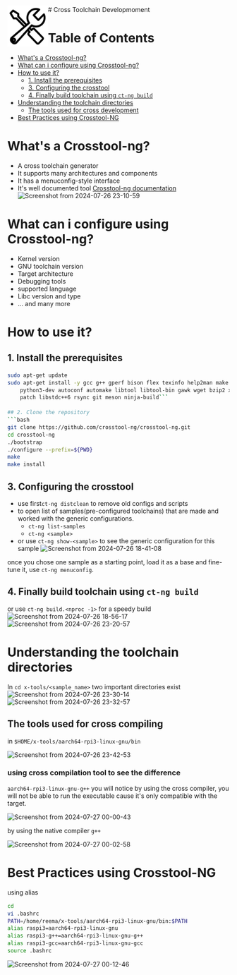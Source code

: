 <img src="../../images/wrench-line-svgrepo-com.svg" align="left" width="92">
# Cross Toolchain Developmoment

# Table of Contents

- [What's a Crosstool-ng?](#whats-a-crosstool-ng)
- [What can i configure using Crosstool-ng?](#what-can-i-configure-using-crosstool-ng)
- [How to use it?](#how-to-use-it)
	- [1. Install the prerequisites](#1-install-the-prerequisites)
	- [3. Configuring the crosstool](#3-configuring-the-crosstool)
	- [4. Finally build toolchain using `ct-ng build`](#4-finally-build-toolchain-using-ct-ng-build)
- [Understanding the toolchain directories](#understanding-the-toolchain-directories)
	- [The tools used for cross development](#the-tools-used-for-cross-development)
- [Best Practices using Crosstool-NG](#best-practices-using-crosstool-ng)



# What's a Crosstool-ng?
- A cross toolchain generator
- It supports many architectures and components
- It has a menuconfig-style interface
- It's well documented tool [Crosstool-ng documentation](https://crosstool-ng.github.io/docs/)
![Screenshot from 2024-07-26 23-10-59](https://github.com/user-attachments/assets/d1f9b42d-0670-4c9a-bd17-e36dd0b279af)

# What can i configure using Crosstool-ng?
- Kernel version
- GNU toolchain version
- Target architecture
- Debugging tools 
- supported language
- Libc version and type
- ... and many more

# How to use it?
## 1. Install the prerequisites 
```bash
sudo apt-get update
sudo apt-get install -y gcc g++ gperf bison flex texinfo help2man make libncurses5-dev \
    python3-dev autoconf automake libtool libtool-bin gawk wget bzip2 xz-utils unzip \
    patch libstdc++6 rsync git meson ninja-build```

## 2. Clone the repository
```bash
git clone https://github.com/crosstool-ng/crosstool-ng.git
cd crosstool-ng
./bootstrap
./configure --prefix=${PWD}
make
make install

```
## 3. Configuring the crosstool
- use first`ct-ng distclean` to remove old configs and scripts
- to open list of samples(pre-configured toolchains) that are made and worked with the generic configurations.
    - `ct-ng list-samples`
    - `ct-ng <sample>`
- or use `ct-ng show-<sample>` to see the generic configuration for this sample
![Screenshot from 2024-07-26 18-41-08](https://github.com/user-attachments/assets/051ef7be-751c-4d5c-825c-e2980308393b)

 
once you chose one sample as a starting point, load it as a base and fine-tune it, use `ct-ng menuconfig`.

## 4. Finally build toolchain using `ct-ng build`
or use `ct-ng build.<nproc -1>` for a speedy build
![Screenshot from 2024-07-26 18-56-17](https://github.com/user-attachments/assets/0b1a0d0f-b6c5-426a-a5a1-f974a0ffed64)
![Screenshot from 2024-07-26 23-20-57](https://github.com/user-attachments/assets/f4a92339-d9c4-4c52-8544-cca7a776bf10)

# Understanding the toolchain directories
In `cd x-tools/<sample_name>` two important directories exist
![Screenshot from 2024-07-26 23-30-14](https://github.com/user-attachments/assets/e3d478a5-f5a5-4d4f-847c-b1688446c55c)
![Screenshot from 2024-07-26 23-32-57](https://github.com/user-attachments/assets/e1b95ae5-8137-457a-8640-1a282cafc325)

## The tools used for cross compiling 
in `$HOME/x-tools/aarch64-rpi3-linux-gnu/bin`

![Screenshot from 2024-07-26 23-42-53](https://github.com/user-attachments/assets/d3964bdc-fcc6-46a8-a0fb-7ec71d29bf55)

### using cross compilation tool to see the difference
`aarch64-rpi3-linux-gnu-g++`
you will notice by using the cross compiler, you will not be able to run the executable cause it's only compatible with the target.

![Screenshot from 2024-07-27 00-00-43](https://github.com/user-attachments/assets/e44bb5b5-c0c4-48b2-9447-be482ac3e0a3)

by using the native compiler `g++` 

![Screenshot from 2024-07-27 00-02-58](https://github.com/user-attachments/assets/7d55d609-7748-4aaf-b9fa-5f13e92d2d10)

# Best Practices using Crosstool-NG

using alias
```bash
cd
vi .bashrc
PATH=/home/reema/x-tools/aarch64-rpi3-linux-gnu/bin:$PATH
alias raspi3=aarch64-rpi3-linux-gnu
alias raspi3-g++=aarch64-rpi3-linux-gnu-g++
alias raspi3-gcc=aarch64-rpi3-linux-gnu-gcc
source .bashrc
```
![Screenshot from 2024-07-27 00-12-46](https://github.com/user-attachments/assets/e1a46aa5-8037-44a7-a1b3-59c6bcc310bc)

